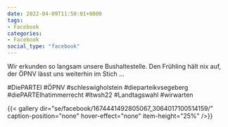 ```yaml
---
date: 2022-04-09T11:50:01+0000
tags:
- Facebook
categories:
- Facebook
social_type: "facebook"
---
```


Wir erkunden so langsam unsere Bushaltestelle. Den Frühling hält nix auf, der ÖPNV lässt uns weiterhin im Stich ...  
  
#DiePARTEI #ÖPNV #schleswigholstein #dieparteikvsegeberg #diePARTEIhatimmerrecht #ltwsh22 #Landtagswahl #wirwarten


{{< gallery dir="se/facebook/1674441492805067_3064017100514159/" caption-position="none" hover-effect="none" item-height="25%" />}}

